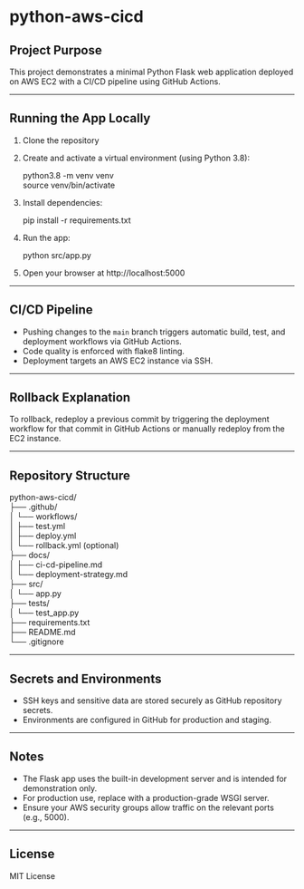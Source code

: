 # python-aws-cicd

## Project Purpose

This project demonstrates a minimal Python Flask web application deployed on AWS EC2 with a CI/CD pipeline using GitHub Actions.

---

## Running the App Locally

1. Clone the repository

2. Create and activate a virtual environment (using Python 3.8):

   python3.8 -m venv venv  
   source venv/bin/activate

3. Install dependencies:

   pip install -r requirements.txt

4. Run the app:

   python src/app.py

5. Open your browser at http://localhost:5000

---

## CI/CD Pipeline

- Pushing changes to the `main` branch triggers automatic build, test, and deployment workflows via GitHub Actions.  
- Code quality is enforced with flake8 linting.  
- Deployment targets an AWS EC2 instance via SSH.

---

## Rollback Explanation

To rollback, redeploy a previous commit by triggering the deployment workflow for that commit in GitHub Actions or manually redeploy from the EC2 instance.

---

## Repository Structure

python-aws-cicd/  
├── .github/  
│   └── workflows/  
│       ├── test.yml  
│       ├── deploy.yml  
│       └── rollback.yml (optional)  
├── docs/  
│   ├── ci-cd-pipeline.md  
│   └── deployment-strategy.md  
├── src/  
│   └── app.py  
├── tests/  
│   └── test_app.py  
├── requirements.txt  
├── README.md  
└── .gitignore  

---

## Secrets and Environments

- SSH keys and sensitive data are stored securely as GitHub repository secrets.  
- Environments are configured in GitHub for production and staging.

---

## Notes

- The Flask app uses the built-in development server and is intended for demonstration only.  
- For production use, replace with a production-grade WSGI server.  
- Ensure your AWS security groups allow traffic on the relevant ports (e.g., 5000).

---

## License

MIT License
